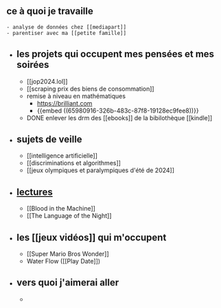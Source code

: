## ce à quoi je travaille
	- analyse de données chez [[mediapart]]
	- parentiser avec ma [[petite famille]]
- ## les projets qui occupent mes pensées et mes soirées
	- [[jop2024.lol]]
	- [[scraping prix des biens de consommation]]
	- remise à niveau en mathématiques
		- https://brilliant.com
		- {{embed ((65980916-326b-483c-87f8-19128ec9fee8))}}
	- DONE enlever les drm des [[ebooks]] de la bibilothèque [[kindle]]
- ## sujets de veille
	- [[intelligence artificielle]]
	- [[discriminations et algorithmes]]
	- [[jeux olympiques et paralympiques d'été de 2024]]
- ## [lectures](lire)
	- [[Blood in the Machine]]
	- [[The Language of the Night]]
- ## les [[jeux vidéos]] qui m'occupent
	- [[Super Mario Bros Wonder]]
	- Water Flow ([[Play Date]])
- ## vers quoi j'aimerai aller
	-
